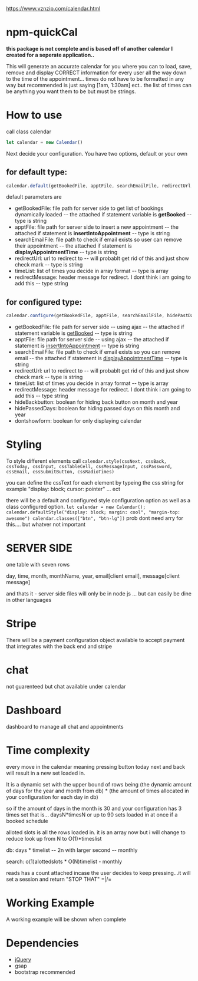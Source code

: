 
https://www.vznzip.com/calendar.html

# npm-quickCal

**this package is not complete and is based off of another calendar I created for a seperate application..**

This will generate an accurate calendar for you where you can to load, save, remove and display CORRECT information for every user all the way down to the time of the appointment... times do not have to be formatted in any way but recommended is just saying [1am, 1:30am] ect.. the list of times can be anything you want them to be but must be strings.

# How to use

call class calendar 

```js
let calendar = new Calendar()
```

Next decide your configuration. You have two options, default or your own

## for default type:

```js
calendar.default(getBookedFile, apptFile, searchEmailFile, redirectUrl, timeList, redirectMessage)
```

default parameters are

*   getBookedFile: file path for server side to get list of bookings dynamically loaded -- the attached if statement variable is **getBooked** -- type is string
*   apptFile: file path for server side to insert a new appointment -- the attached if statement is **insertIntoAppointment** -- type is string
*   searchEmailFile: file path to check if email exists so user can remove their appointment -- the attached if statement is **displayAppointmentTime** -- type is string
*   redirectUrl: url to redirect to -- will probablt get rid of this and just show check mark -- type is string
*   timeList: list of times you decide in array format -- type is array
*   redirectMessage: header message for redirect. I dont think i am going to add this -- type string

## for configured type:

```js
calendar.configure(getBookedFile, apptFile, searchEmailFile, hidePastDays, hideBackButton, timelist, redirectUrl, redirectMessage, dontshowForm)
```

*   getBookedFile: file path for server side -- using ajax -- the attached if statement variable is <u>getBooked</u> -- type is string
*   apptFile: file path for server side -- using ajax -- the attached if statement is <u>insertIntoAppointment</u> -- type is string
*   searchEmailFile: file path to check if email exists so you can remove email -- the attached if statement is <u>displayAppointmentTime</u> -- type is string
*   redirectUrl: url to redirect to -- will probablt get rid of this and just show check mark -- type is string
*   timeList: list of times you decide in array format -- type is array
*   redirectMessage: header message for redirect. I dont think i am going to add this -- type string
*   hideBackbutton: boolean for hiding back button on month and year
*   hidePassedDays: boolean for hiding passed days on this month and year
*   dontshowform: boolean for only displaying calendar

# Styling

To style different elements call `calendar.style(cssNext, cssBack, cssToday, cssInput, cssTableCell, cssMessageInput, cssPassword, cssEmail, cssSubmitButton, cssRadioTimes)`

you can define the cssText for each element by typeing the css string for example "display: block; cursor: pointer" ... ect

there will be a default and configured style configuration option as well as a class configured option. `let calendar = new Calendar(); calendar.defaultStyle("display: block; margin: cool", "margin-top: awesome") calendar.classes(["btn", "btn-lg"])` prob dont need arry for this.... but whatver not important

# SERVER SIDE

one table with seven rows

day, time, month, monthName, year, email[client email], message[client message]

and thats it - server side files will only be in node js ... but can easily be dine in other languages

# Stripe

There will be a payment configuration object available to accept payment that integrates with the back end and stripe

# chat

not guarenteed but chat available under calendar

# Dashboard

dashboard to manage all chat and appointments

# Time complexity

every move in the calendar meaning pressing button today next and back will result in a new set loaded in.

It is a dynamic set with the upper bound of rows being (the dynamic amount of days for the year and month from db) * (the amount of times allocated in your configuration for each day in db)

so if the amount of days in the month is 30 and your configuration has 3 times set that is... daysN*timesN or up to 90 sets loaded in at once if a booked schedule

alloted slots is all the rows loaded in. it is an array now but i will change to reduce look up from N to O(1)*timeslist

db: days * timelist -- 2n with larger second -- monthly

search: o(1)alottedslots * O(N)timelist - monthly

reads has a count attached incase the user decides to keep pressing...it will set a session and return "STOP THAT" =\|/=

# Working Example

A working example will be shown when complete

# Dependencies

* [jQuery](https://jquery.com/)
* gsap
* bootstrap recommended
